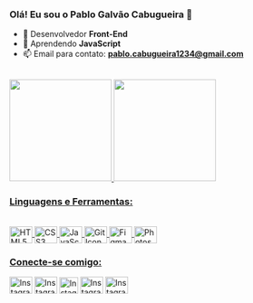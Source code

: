 ### Olá! Eu sou o Pablo Galvão Cabugueira 👋

- 🔭 Desenvolvedor **Front-End**
- 🌱 Aprendendo **JavaScript**
- 📫 Email para contato: **pablo.cabugueira1234@gmail.com**

<br>
  
<div align="left">
  <a target="_blank" href="https://github.com/pablocabugueira">
  <img height="180em" src="https://github-readme-stats.vercel.app/api?username=pablocabugueira&show_icons=true&theme=dark&include_all_commits=true&count_private=true"/>
  <img height="180em" src="https://github-readme-stats.vercel.app/api/top-langs/?username=pablocabugueira&layout=compact&langs_count=7&theme=dark"/>
</div>
  
### Linguagens e Ferramentas:
<div style="display: inline_block"><br>
  <img align="center" alt="HTML5 Icon" height="30" width="40" src="https://cdn.jsdelivr.net/gh/devicons/devicon/icons/html5/html5-original.svg">
  <img align="center" alt="CSS3 Icon" height="30" width="40" src="https://cdn.jsdelivr.net/gh/devicons/devicon/icons/css3/css3-original.svg">
  <img align="center" alt="JavaScript Icon" height="30" width="40" src="https://cdn.jsdelivr.net/gh/devicons/devicon/icons/javascript/javascript-original.svg">
  <img align="center" alt="Git Icon" height="30" width="40" src="https://cdn.jsdelivr.net/gh/devicons/devicon/icons/git/git-original.svg">
  <img align="center" alt="Figma Icon" height="30" width="40" src="https://cdn.jsdelivr.net/gh/devicons/devicon/icons/figma/figma-original.svg">
  <img align="center" alt="Photoshop Icon" height="30" width="40" src="https://cdn.jsdelivr.net/gh/devicons/devicon/icons/photoshop/photoshop-plain.svg">
</div>

### Conecte-se comigo:
<div>
  <a href="https://www.instagram.com/pablinxxc/" target="_blank"><img src="https://raw.githubusercontent.com/rahuldkjain/github-profile-readme-generator/master/src/images/icons/Social/instagram.svg" alt="Instagram do Pablo" height="30" width="40"></a>
  <a href="https://www.instagram.com/pablinxxc/" target="_blank"><img src="" alt="Instagram do Pablo" height="30" width="40"></a>
 	<a href="https://www.instagram.com/pablinxxc/" target="_blank"><img src="https://upload.wikimedia.org/wikipedia/commons/7/7e/Gmail_icon_%282020%29.svg" alt="Instagram do Pablo" height="29" width="33"></a> 
  <a href="https://www.instagram.com/pablinxxc/" target="_blank"><img src="https://raw.githubusercontent.com/rahuldkjain/github-profile-readme-generator/master/src/images/icons/Social/instagram.svg" alt="Instagram do Pablo" height="30" width="40"></a>
  <a href="https://www.instagram.com/pablinxxc/" target="_blank"><img src="https://raw.githubusercontent.com/rahuldkjain/github-profile-readme-generator/master/src/images/icons/Social/instagram.svg" alt="Instagram do Pablo" height="30" width="40"></a>
